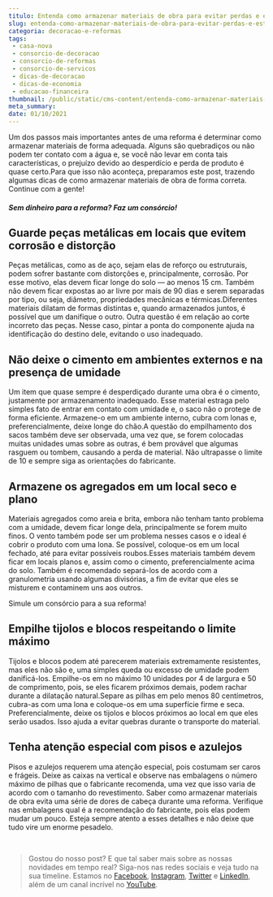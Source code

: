 ```yaml
---
titulo: Entenda como armazenar materiais de obra para evitar perdas e estragos
slug: entenda-como-armazenar-materiais-de-obra-para-evitar-perdas-e-estragos
categoria: decoracao-e-reformas
tags:
 - casa-nova
 - consorcio-de-decoracao
 - consorcio-de-reformas
 - consorcio-de-servicos
 - dicas-de-decoracao
 - dicas-de-economia
 - educacao-financeira
thumbnail: /public/static/cms-content/entenda-como-armazenar-materiais-de-obra-para-evitar-perdas-e-estragos.jpg
meta_summary: 
date: 01/10/2021
---
```

Um dos passos mais importantes antes de uma reforma é determinar como armazenar materiais de forma adequada. Alguns são quebradiços ou não podem ter contato com a água e, se você não levar em conta tais características, o prejuízo devido ao desperdício e perda de produto é quase certo.Para que isso não aconteça, preparamos este post, trazendo algumas dicas de como armazenar materiais de obra de forma correta. Continue com a gente!

##### Sem dinheiro para a reforma? Faz um consórcio!

Guarde peças metálicas em locais que evitem corrosão e distorção
----------------------------------------------------------------

Peças metálicas, como as de aço, sejam elas de reforço ou estruturais, podem sofrer bastante com distorções e, principalmente, corrosão. Por esse motivo, elas devem ficar longe do solo — ao menos 15 cm. Também não devem ficar expostas ao ar livre por mais de 90 dias e serem separadas por tipo, ou seja, diâmetro, propriedades mecânicas e térmicas.Diferentes materiais dilatam de formas distintas e, quando armazenados juntos, é possível que um danifique o outro. Outra questão é em relação ao corte incorreto das peças. Nesse caso, pintar a ponta do componente ajuda na identificação do destino dele, evitando o uso inadequado.

Não deixe o cimento em ambientes externos e na presença de umidade
------------------------------------------------------------------

Um item que quase sempre é desperdiçado durante uma obra é o cimento, justamente por armazenamento inadequado. Esse material estraga pelo simples fato de entrar em contato com umidade e, o saco não o protege de forma eficiente. Armazene-o em um ambiente interno, cubra com lonas e, preferencialmente, deixe longe do chão.A questão do empilhamento dos sacos também deve ser observada, uma vez que, se forem colocadas muitas unidades umas sobre as outras, é bem provável que algumas rasguem ou tombem, causando a perda de material. Não ultrapasse o limite de 10 e sempre siga as orientações do fabricante.

Armazene os agregados em um local seco e plano
----------------------------------------------

Materiais agregados como areia e brita, embora não tenham tanto problema com a umidade, devem ficar longe dela, principalmente se forem muito finos. O vento também pode ser um problema nesses casos e o ideal é cobrir o produto com uma lona. Se possível, coloque-os em um local fechado, até para evitar possíveis roubos.Esses materiais também devem ficar em locais planos e, assim como o cimento, preferencialmente acima do solo. Também é recomendado separá-los de acordo com a granulometria usando algumas divisórias, a fim de evitar que eles se misturem e contaminem uns aos outros.

 Simule um consórcio para a sua reforma!

Empilhe tijolos e blocos respeitando o limite máximo
----------------------------------------------------

Tijolos e blocos podem até parecerem materiais extremamente resistentes, mas eles não são e, uma simples queda ou excesso de umidade podem danificá-los. Empilhe-os em no máximo 10 unidades por 4 de largura e 50 de comprimento, pois, se eles ficarem próximos demais, podem rachar durante a dilatação natural.Separe as pilhas em pelo menos 80 centímetros, cubra-as com uma lona e coloque-os em uma superfície firme e seca. Preferencialmente, deixe os tijolos e blocos próximos ao local em que eles serão usados. Isso ajuda a evitar quebras durante o transporte do material.

Tenha atenção especial com pisos e azulejos
-------------------------------------------

Pisos e azulejos requerem uma atenção especial, pois costumam ser caros e frágeis. Deixe as caixas na vertical e observe nas embalagens o número máximo de pilhas que o fabricante recomenda, uma vez que isso varia de acordo com o tamanho do revestimento. Saber como armazenar materiais de obra evita uma série de dores de cabeça durante uma reforma. Verifique nas embalagens qual é a recomendação do fabricante, pois elas podem mudar um pouco. Esteja sempre atento a esses detalhes e não deixe que tudo vire um enorme pesadelo.

‍

> Gostou do nosso post? E que tal saber mais sobre as nossas novidades em tempo real? Siga-nos nas redes sociais e veja tudo na sua timeline. Estamos no [Facebook](https://www.facebook.com/embracon/), [Instagram](https://www.instagram.com/embraconoficial/), [Twitter](https://twitter.com/embracon) e [LinkedIn](https://www.linkedin.com/company/1018875/), além de um canal incrível no [YouTube](https://www.youtube.com/channel/UCL-Y0mv9zc73Iek48NLUBzQ).

‍
